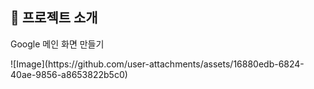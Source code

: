 ## 📝 프로젝트 소개
Google 메인 화면 만들기
<main 화면>
![Image](https://github.com/user-attachments/assets/16880edb-6824-40ae-9856-a8653822b5c0)

<br />
